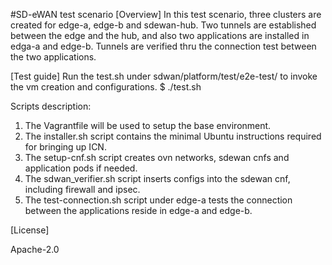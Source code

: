 #SD-eWAN test scenario
[Overview]
In this test scenario, three clusters are created for edge-a, edge-b and sdewan-hub.
Two tunnels are established between the edge and the hub, and also two applications
are installed in edga-a and edge-b. Tunnels are verified thru the connection test between 
the two applications.

[Test guide]
Run the test.sh under sdwan/platform/test/e2e-test/ to invoke the vm creation and configurations.
  $ ./test.sh

Scripts description:
1. The Vagrantfile will be used to setup the base environment.
2. The installer.sh script contains the minimal Ubuntu instructions required for bringing up ICN.
3. The setup-cnf.sh script creates ovn networks, sdewan cnfs and application pods if needed.
4. The sdwan_verifier.sh script inserts configs into the sdewan cnf, including firewall and ipsec.
5. The test-connection.sh script under edge-a tests the connection between the applications
reside in edge-a and edge-b.


[License]

Apache-2.0

[1]: https://gerrit.akraino.org/r/icn/sdwan

[2]: https://git.onap.org/multicloud/k8s

[3]: https://www.vagrantup.com/

